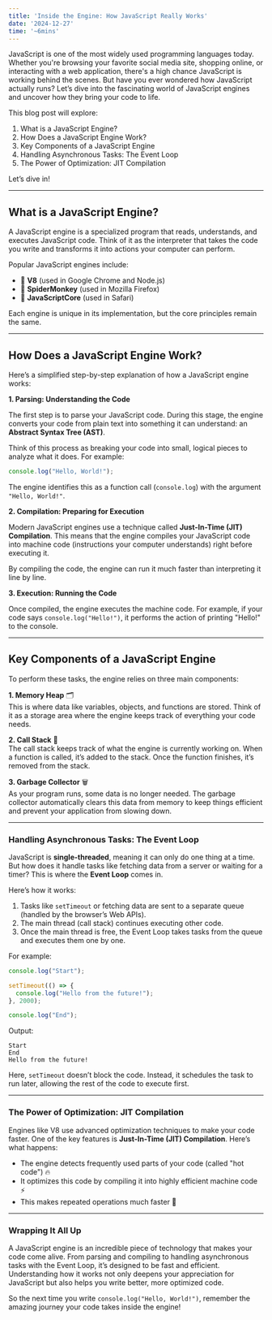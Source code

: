 ```yaml
---
title: 'Inside the Engine: How JavaScript Really Works'
date: '2024-12-27'
time: '~6mins'
---
```


JavaScript is one of the most widely used programming languages today. Whether you're browsing your favorite social media site, shopping online, or interacting with a web application, there's a high chance JavaScript is working behind the scenes. But have you ever wondered how JavaScript actually runs? Let’s dive into the fascinating world of JavaScript engines and uncover how they bring your code to life.

This blog post will explore:

1. What is a JavaScript Engine?
2. How Does a JavaScript Engine Work?
3. Key Components of a JavaScript Engine
4. Handling Asynchronous Tasks: The Event Loop
5. The Power of Optimization: JIT Compilation

Let’s dive in!

---

## What is a JavaScript Engine?

A JavaScript engine is a specialized program that reads, understands, and executes JavaScript code. Think of it as the interpreter that takes the code you write and transforms it into actions your computer can perform.

Popular JavaScript engines include:

- 🚀 **V8** (used in Google Chrome and Node.js)
- 🦊 **SpiderMonkey** (used in Mozilla Firefox)
- 🍎 **JavaScriptCore** (used in Safari)

Each engine is unique in its implementation, but the core principles remain the same.

---

## How Does a JavaScript Engine Work?

Here’s a simplified step-by-step explanation of how a JavaScript engine works:

**1. Parsing: Understanding the Code** 

The first step is to parse your JavaScript code. During this stage, the engine converts your code from plain text into something it can understand: an **Abstract Syntax Tree (AST)**.

Think of this process as breaking your code into small, logical pieces to analyze what it does. For example:

```javascript
console.log("Hello, World!");
```

The engine identifies this as a function call (`console.log`) with the argument `"Hello, World!"`.

**2. Compilation: Preparing for Execution** 

Modern JavaScript engines use a technique called **Just-In-Time (JIT) Compilation**. This means that the engine compiles your JavaScript code into machine code (instructions your computer understands) right before executing it.

By compiling the code, the engine can run it much faster than interpreting it line by line.

**3. Execution: Running the Code** 

Once compiled, the engine executes the machine code. For example, if your code says `console.log("Hello!")`, it performs the action of printing "Hello!" to the console.

---

## Key Components of a JavaScript Engine

To perform these tasks, the engine relies on three main components:

**1. Memory Heap** 🗂️ \
This is where data like variables, objects, and functions are stored. Think of it as a storage area where the engine keeps track of everything your code needs.

**2. Call Stack** 🧠 \
The call stack keeps track of what the engine is currently working on. When a function is called, it’s added to the stack. Once the function finishes, it’s removed from the stack.

**3. Garbage Collector** 🗑️ \
As your program runs, some data is no longer needed. The garbage collector automatically clears this data from memory to keep things efficient and prevent your application from slowing down.

---

### Handling Asynchronous Tasks: The Event Loop
JavaScript is **single-threaded**, meaning it can only do one thing at a time. But how does it handle tasks like fetching data from a server or waiting for a timer? This is where the **Event Loop** comes in.

Here’s how it works:

1. Tasks like `setTimeout` or fetching data are sent to a separate queue (handled by the browser’s Web APIs).
2. The main thread (call stack) continues executing other code.
3. Once the main thread is free, the Event Loop takes tasks from the queue and executes them one by one.

For example:

```javascript
console.log("Start");

setTimeout(() => {
  console.log("Hello from the future!");
}, 2000);

console.log("End");
```

Output:
```
Start
End
Hello from the future!
```

Here, `setTimeout` doesn’t block the code. Instead, it schedules the task to run later, allowing the rest of the code to execute first.

---

### The Power of Optimization: JIT Compilation

Engines like V8 use advanced optimization techniques to make your code faster. One of the key features is **Just-In-Time (JIT) Compilation**. Here’s what happens:

- The engine detects frequently used parts of your code (called "hot code") 🔥
- It optimizes this code by compiling it into highly efficient machine code ⚡
- This makes repeated operations much faster 🚀

---

### Wrapping It All Up

A JavaScript engine is an incredible piece of technology that makes your code come alive. From parsing and compiling to handling asynchronous tasks with the Event Loop, it’s designed to be fast and efficient. Understanding how it works not only deepens your appreciation for JavaScript but also helps you write better, more optimized code.

So the next time you write `console.log("Hello, World!")`, remember the amazing journey your code takes inside the engine!
